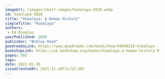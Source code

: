 ```yaml
---
imageUrl: /images/shelf-images/himalaya-2020.webp
id: himalaya-2020
title: "Himalaya: A Human History"
simpleTitle: "Himalaya"
authors: 
 - Ed Douglas
yearPublished: 2020
publisher: "Bodley Head"
goodreadsLink: https://www.goodreads.com/book/show/49098218-himalaya
bookshopLink: https://uk.bookshop.org/books/himalaya-a-human-history-9781847924131/9781784704483
pages: 592
tags: 
date: 2022-01-30
issueCreatedAt: 2021-11-28T11:52:20Z
---
```


